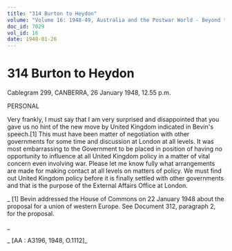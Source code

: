 ```yaml
---
title: "314 Burton to Heydon"
volume: "Volume 16: 1948-49, Australia and the Postwar World - Beyond the Region"
doc_id: 7029
vol_id: 16
date: 1948-01-26
---
```


# 314 Burton to Heydon

Cablegram 299, CANBERRA, 26 January 1948, 12.55 p.m.

PERSONAL

Very frankly, I must say that I am very surprised and disappointed that you gave us no hint of the new move by United Kingdom indicated in Bevin's speech.[1] This must have been matter of negotiation with other governments for some time and discussion at London at all levels. It was most embarrassing to the Government to be placed in position of having no opportunity to influence at all United Kingdom policy in a matter of vital concern even involving war. Please let me know fully what arrangements are made for making contact at all levels on matters of policy. We must find out United Kingdom policy before it is finally settled with other governments and that is the purpose of the External Affairs Office at London.

_ [1] Bevin addressed the House of Commons on 22 January 1948 about the proposal for a union of western Europe. See Document 312, paragraph 2, for the proposal.

_

_ [AA : A3196, 1948, O.1112]_
